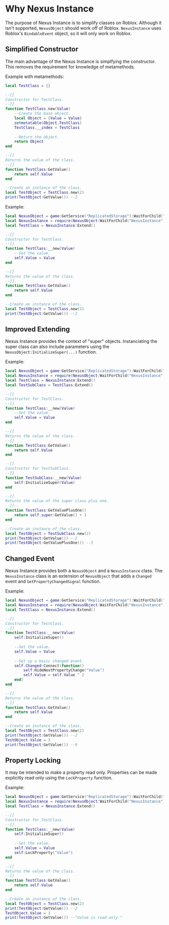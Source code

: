 # Why Nexus Instance
The purpose of Nexus Instance is to simplify classes on
Roblox. Although it isn't supported, `NexusObject` should
work off of Roblox. `NexusInstance` uses Roblox's
`BindableEvent` object, so it will only work on Roblox.

## Simplified Constructor
The main advantage of the Nexus Instance is simplfying
the constructor. This removes the requirement for
knowledge of metamethods.

Example with metamethods:
```lua
local TestClass = {}

--[[
Constructor for TestClass.
--]]
function TestClass.new(Value)
	--Create the base object.
	local Object = {Value = Value}
	setmetatable(Object,TestClass)
	TestClass.__index = TestClass
	
	--Return the object.
	return Object
end

--[[
Returns the value of the class.
--]]
function TestClass:GetValue()
	return self.Value
end

--Create an instance of the class.
local TestObject = TestClass.new(2)
print(TestObject:GetValue()) --2
```

Example:
```lua
local NexusObject = game:GetService("ReplicatedStorage"):WaitForChild("NexusObject")
local NexusInstance = require(NexusObject:WaitForChild("NexusInstance"))
local TestClass = NexusInstance:Extend()

--[[
Constructor for TestClass.
--]]
function TestClass:__new(Value)
	--Set the value.
	self.Value = Value
end

--[[
Returns the value of the class.
--]]
function TestClass:GetValue()
	return self.Value
end

--Create an instance of the class.
local TestObject = TestClass.new(2)
print(TestObject:GetValue()) --2
```

## Improved Extending
Nexus Instance provides the context of "super" objects.
Instanciating the super class can also include parameters
using the `NexusObject:InitializeSuper(...)` function.

Example:
```lua
local NexusObject = game:GetService("ReplicatedStorage"):WaitForChild("NexusObject")
local NexusInstance = require(NexusObject:WaitForChild("NexusInstance"))
local TestClass = NexusInstance:Extend()
local TestSubClass = TestClass:Extend()

--[[
Constructor for TestClass.
--]]
function TestClass:__new(Value)
	--Set the value.
	self.Value = Value
end

--[[
Returns the value of the class.
--]]
function TestClass:GetValue()
	return self.Value
end

--[[
Constructor for TestSubClass.
--]]
function TestSubClass:__new(Value)
	self:InitializeSuper(Value)
end

--[[
Returns the value of the super class plus one.
--]]
function TestClass:GetValuePlusOne()
	return self.super:GetValue() + 1
end

--Create an instance of the class.
local TestObject = TestSubClass.new(2)
print(TestObject:GetValue()) --2
print(TestObject:GetValuePlusOne()) --3
```

## Changed Event
Nexus Instance provides both a `NexusObject` and
a `NexusInstance` class. The `NexusInstance` class
is an extension of `NexusObject` that adds a
`Changed` event and `GetPropertyChangedSignal`
function.

Example:
```lua
local NexusObject = game:GetService("ReplicatedStorage"):WaitForChild("NexusObject")
local NexusInstance = require(NexusObject:WaitForChild("NexusInstance"))
local TestClass = NexusInstance:Extend()

--[[
Constructor for TestClass.
--]]
function TestClass:__new(Value)
	self:InitializeSuper()
	
	--Set the value.
	self.Value = Value
	
	--Set up a basic changed event.
	self.Changed:Connect(function()
		self:HideNextPropertyChange("Value")
		self.Value = self.Value ^ 2
	end)
end

--[[
Returns the value of the class.
--]]
function TestClass:GetValue()
	return self.Value
end

--Create an instance of the class.
local TestObject = TestClass.new(2)
print(TestObject:GetValue()) --2
TestObject.Value = 3
print(TestObject:GetValue()) --9
```

## Property Locking
It may be intended to make a property read only.
Properties can be made explicitly read only using
the `LockProperty` function.

Example:
```lua
local NexusObject = game:GetService("ReplicatedStorage"):WaitForChild("NexusObject")
local NexusInstance = require(NexusObject:WaitForChild("NexusInstance"))
local TestClass = NexusInstance:Extend()

--[[
Constructor for TestClass.
--]]
function TestClass:__new(Value)
	self:InitializeSuper()
	
	--Set the value.
	self.Value = Value
	self:LockProperty("Value")
end

--[[
Returns the value of the class.
--]]
function TestClass:GetValue()
	return self.Value
end

--Create an instance of the class.
local TestObject = TestClass.new(2)
print(TestObject:GetValue()) --2
TestObject.Value = 3
print(TestObject:GetValue()) --"Value is read-only."
```